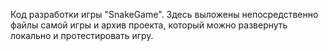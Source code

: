 Код разработки игры "SnakeGame". Здесь выложены непосредственно файлы самой игры и архив проекта, который можно развернуть локально и протестировать игру.
